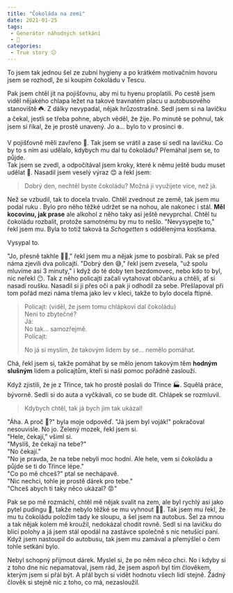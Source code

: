 ```yaml
---
title: "Čokoláda na zemi"
date: 2021-01-25
tags:
 - Generátor náhodných setkání
 - 🍫
categories:
 - True story 😑
---
```


To jsem tak jednou šel ze zubní hygieny a po krátkém motivačním hovoru jsem se rozhodl, že si koupím čokoládu v Tescu.
<!-- more -->
Pak jsem chtěl jít na pojišťovnu, aby mi tu hyenu proplatili.
Po cestě jsem viděl nějakého chlapa ležet na takové travnatém placu u autobusového stanoviště ☘️. Z dálky nevypadal, nějak hrůzostrašně. Sedl jsem si na lavičku a čekal, jestli se třeba pohne, abych věděl, že žije. Po minutě se pohnul, tak jsem si říkal, že je prostě unavený. Jo a… bylo to v prosinci ❄️.

V pojišťovně měli zavřeno 🚪. Tak jsem se vrátil a zase si sedl na lavičku. Co by to s ním asi udělalo, kdybych mu dal tu čokoládu? Přemáhal jsem se, to půjde.  
Tak jsem se zvedl, a odpočítával jsem kroky, které k němu ještě budu muset udělat 👟. Nasadil jsem veselý výraz 😊 a řekl jsem:

> Dobrý den, nechtěl byste čokoládu? Možná ji využijete více, než já.

Než se vzbudil, tak to docela trvalo. Chtěl zvednout ze země, tak jsem mu podal ruku <Badge text="Korona approves"/>. Bylo pro něho těžké udržet se  na nohou, ale nakonec i stál. **Měl kocovinu, jak prase** ale alkohol z něho taky asi ještě nevyprchal. Chtěl tu čokoládu rozbalit, protože samotnému by mu to nešlo. "Nevysypejte to," řekl jsem mu. Byla to totiž taková ta _Schogetten_ s oddělenýma kostkama.

Vysypal to.

"Jo, přesně takhle 🤦‍♂️," řekl jsem mu a nějak jsme to posbírali. Pak se před náma zjevili dva policajti. "Dobrý den 😅," řekl jsem zvesela, "už spolu mluvíme asi 3 minuty," i když do té doby ten bezdomovec, nebo kdo to byl, nic neřekl 😶. Tak z něho policajti začali vytahovat občanku a chtěli, ať si nasadí roušku. Nasadil si ji přes oči a pak ji odhodil za sebe. Přešlapoval při tom pořád mezi náma třema jako lev v kleci, takže to bylo docela ftipné.  

> <footer>Policajt: (viděl, že jsem tomu chlápkovi dal čokoládu)</footer>
> Není to zbytečné?
> <footer>Já:</footer>
> No tak... samozřejmě.
> <footer>Policajt:</footer>
> <p>No já si myslím, že takovým lidem by se... nemělo pomáhat.</p>

Chá, řekl jsem si, takže pomáhat by se mělo jenom takovým těm **hodným slušným** lidem a policajtům, kteří si naši pomoc pořádně zaslouží.

Když zjistili, že je z Třince, tak ho prostě poslali do Třince 🏭. Squělá práce, bývorně. Sedli si do auta a vyčkávali, co se bude dít. Chlápek se rozmluvil.
> Kdybych chtěl, tak já bych jim tak ukázal!

"Áha. A proč 😬?" byla moje odpověď. "Já jsem byl voják!" pokračoval nesouvisle. No jo. Zelený mozek, řekl jsem si.  
"Hele, čekají," všiml si.  
"Myslíš, že čekají na tebe?"  
"No čekají."  
"No je pravda, že na tebe nebyli moc hodní. Ale hele, vem si čokoládu a půjde se ti do Třince lépe."  
"Co po mě chceš?" ptal se nechápavě.  
"Nic nechci, tohle je prostě dárek pro tebe."  
"Chceš abych ti taky něco ukázal? 😡"

Pak se po mě rozmáchl, chtěl mě nějak svalit na zem, ale byl rychlý asi jako pytel pudingu 🍮, takže nebylo těžké se mu vyhnout 🤸‍♂️.
Tak jsem mu řekl, že mu tu čokoládu položím tady ke sloupu, a šel jsem na autobus.
Šel za mnou a tak nějak kolem mě kroužil, nedokázal chodit rovně. Sedl si na lavičku do blicí polohy a já jsem stál opodál na zastávce společně s nic netušící paní. Když jsem nastoupil do autobusu, tak jsem mu zamával a přemýšlel o čem tohle setkání bylo.

Nebyl schopný přijmout dárek. Myslel si, že po něm něco chci. No i kdyby si z toho dne nic nepamatoval, jsem rád, že jsem aspoň byl tím člověkem, kterým jsem si přál být. A přál bych si vidět hodnotu všech lidí stejně. Žádný člověk si stejně nic z toho, co má, nezasloužil.